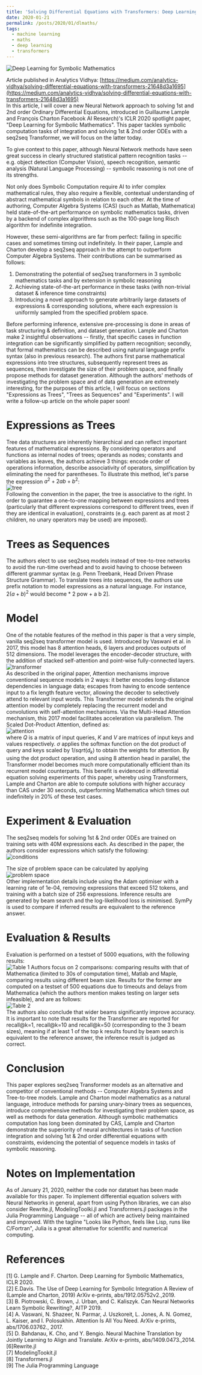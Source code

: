 ```yaml
---
title: 'Solving Differential Equations with Transformers: Deep Learning for Symbolic Mathematics'
date: 2020-01-21
permalink: /posts/2020/01/dlmaths/
tags:
  - machine learning
  - maths
  - deep learning
  - transformers
---
```

![Deep Learning for Symbolic Mathematics](https://chinglamchoi.github.io/cchoi/files/dl.png)

Article published in Analytics Vidhya: [https://medium.com/analytics-vidhya/solving-differential-equations-with-transformers-21648d3a1695](https://medium.com/analytics-vidhya/solving-differential-equations-with-transformers-21648d3a1695)  
In this article, I will cover a new Neural Network approach to solving 1st and 2nd order Ordinary Differential Equations, introduced in Guillaume Lample and François Charton Facebook AI Research)'s ICLR 2020 spotlight paper, "Deep Learning for Symbolic Mathematics". This paper tackles symbolic computation tasks of integration and solving 1st & 2nd order ODEs with a seq2seq Transformer, we will focus on the latter today.
  
To give context to this paper, although Neural Network methods have seen great success in clearly structured statistical pattern recognition tasks -- e.g. object detection (Computer Vision), speech recognition, semantic analysis (Natural Language Processing) -- symbolic reasoning is not one of its strengths.
  
Not only does Symbolic Computation require AI to infer complex mathematical rules, they also require a flexible, contextual understanding of abstract mathematical symbols in relation to each other. At the time of authoring, Computer Algebra Systems (CAS) (such as Matlab, Mathematica) held state-of-the-art performance on symbolic mathematics tasks, driven by a backend of complex algorithms such as the 100-page long Risch algorithm for indefinite integration.
  
However, these semi-algorithms are far from perfect: failing in specific cases and sometimes timing out indefinitely. In their paper, Lample and Charton develop a seq2seq approach in the attempt to outperform Computer Algebra Systems. Their contributions can be summarised as follows:  
1. Demonstrating the potential of seq2seq transformers in 3 symbolic mathematics tasks and by extension in symbolic reasoning  
2. Achieving state-of-the-art performance in these tasks (with non-trivial dataset & inference time constraints)  
3. Introducing a novel approach to generate arbitrarily large datasets of expressions & corresponding solutions, where each expression is uniformly sampled from the specified problem space.  
  
Before performing inference, extensive pre-processing is done in areas of task structuring & definition, and dataset generation. Lample and Charton make 2 insightful observations -- firstly, that specific cases in function integration can be significantly simplified by pattern recognition; secondly, that formal mathematics can be described using natural language prefix syntax (also in previous research). The authors first parse mathematical expressions into tree structures, subsequently represent trees as sequences, then investigate the size of their problem space, and finally propose methods for dataset generation. Although the authors' methods of investigating the problem space and of data generation are extremely interesting, for the purposes of this article, I will focus on sections "Expressions as Trees", "Trees as Sequences" and "Experiments". I will write a follow-up article on the whole paper soon!

Expressions as Trees
======
Tree data structures are inherently hierarchical and can reflect important features of mathematical expressions. By considering operators and functions as internal nodes of trees; operands as nodes; constants and variables as leaves, the authors achieve 3 things: encode order of operations information, describe associativity of operators, simplification by eliminating the need for parentheses. To illustrate this method, let's parse the expression $a^{2}+2ab+b^{2}$:  
![tree](https://chinglamchoi.github.io/cchoi/files/tree.png)  
Following the convention in the paper, the tree is associative to the right. In order to guarantee a one-to-one mapping between expressions and trees (particularly that different expressions correspond to different trees, even if they are identical in evaluation), constraints (e.g. each parent as at most 2 children, no unary operators may be used) are imposed).

Trees as Sequences
======
The authors elect to use seq2seq models instead of tree-to-tree networks to avoid the run-time overhead and to avoid having to choose between different grammar syntax (e.g. Penn Treebank, Head Driven Phrase Structure Grammar). To translate trees into sequences, the authors use prefix notation to model expressions as a natural language. For instance, $2(a+b)^2$ would become * 2 pow + a b 2].
  
Model
======
One of the notable features of the method in this paper is that a very simple, vanilla seq2seq transformer model is used. Introduced by Vaswani et al. in 2017, this model has 8 attention heads, 6 layers and produces outputs of 512 dimensions. The model leverages the encoder-decoder structure, with the addition of stacked self-attention and point-wise fully-connected layers.  
![transformer](https://chinglamchoi.github.io/cchoi/files/transformer.png)  
As described in the original paper, Attention mechanisms improve conventional sequence models in 2 ways: it better encodes long-distance dependencies in language data; escapes from having to encode sentence input to a fix length feature vector, allowing the decoder to selectively attend to relevant input words. This Transformer model extends the original attention model by completely replacing the recurrent model and convolutions with self-attention mechanisms. Via the Multi-Head Attention mechanism, this 2017 model facilitates acceleration via parallelism. The Scaled Dot-Product Attention, defined as:  
![attention](https://chinglamchoi.github.io/cchoi/files/attention.png)  
where $Q$ is a matrix of input queries, $K$ and $V$ are matrices of input keys and values respectively. $\sigma$ applies the softmax function on the dot product of query and keys scaled by $1/sqrt(d_k)$ to obtain the weights for attention. By using the dot product operation, and using 8 attention head in parallel, the Transformer model becomes much more computationally efficient than its recurrent model counterparts. This benefit is evidenced in differential equation solving experiments of this paper, whereby using Transformers, Lample and Charton are able to compute solutions with higher accuracy than CAS under 30 seconds, outperforming Mathematica which times out indefinitely in 20% of these test cases.
  
Experiment & Evaluation
======
The seq2seq models for solving 1st & 2nd order ODEs are trained on training sets with 40M expressions each. As described in the paper, the authors consider expressions which satisfy the following:  
![conditions](https://chinglamchoi.github.io/cchoi/files/conditions.png) 
  
The size of problem space can be calculated by applying  
![problem space](https://chinglamchoi.github.io/cchoi/files/problem_space.png)  
Other implementation details include using the Adam optimiser with a learning rate of 1e-04, removing expressions that exceed 512 tokens, and training with a batch size of 256 expressions. Inference results are generated by beam search and the log-likelihood loss is minimised. SymPy is used to compare if inferred results are equivalent to the reference answer.
  
Evaluation & Results  
======
Evaluation is performed on a testset of 5000 equations, with the following results:  
![Table 1](https://chinglamchoi.github.io/cchoi/files/table1.png)
Authors focus on 2 comparisons: comparing results with that of Mathematica (limited to 30s of computation time), Matlab and Maple, comparing results using different beam size. Results for the former are computed on a testset of 500 equations due to timeouts and delays from Mathematica (which the authors mention makes testing on larger sets infeasible), and are as follows:  
![Table 2](https://chinglamchoi.github.io/cchoi/files/table2.png)  
The authors also conclude that wider beams significantly improve accuracy. It is important to note that results for the Transformer are reported for recall@k=1, recall@k=10 and recall@k=50 (corresponding to the 3 beam sizes), meaning if at least 1 of the top k results found by beam search is equivalent to the reference answer, the inference result is judged as correct.  
  
Conclusion
======
This paper explores seq2seq Transformer models as an alternative and competitor of conventional methods -- Computer Algebra Systems and Tree-to-tree models. Lample and Charton model mathematics as a natural language, introduce methods for parsing unary-binary trees as sequences, introduce comprehensive methods for investigating their problem space, as well as methods for data generation. Although symbolic mathematics computation has long been dominated by CAS, Lample and Charton demonstrate the superiority of neural architectures in tasks of function integration and solving 1st & 2nd order differential equations with constraints, evidencing the potential of sequence models in tasks of symbolic reasoning.
  
Notes on Implementation
======
As of January 21, 2020, neither the code nor datatset has been made available for this paper. To implement differential equation solvers with Neural Networks in general, apart from using Python libraries, we can also consider Rewrite.jl, ModelingToolki.jl and Transformers.jl packages in the Julia Programming Language -- all of which are actively being maintained and improved. With the tagline "Looks like Python, feels like Lisp, runs like C/Fortran", Julia is a great alternative for scientific and numerical computing.  
  
References
======
[1] G. Lample and F. Charton. Deep Learning for Symbolic Mathematics, ICLR 2020.  
[2] E.Davis. The Use of Deep Learning for Symbolic Integration A Review of (Lample and Charton, 2019) ArXiv e-prints, abs/1912.05752v2.,2019.  
[3] B. Piotrowski, C. Brown, J. Urban, and C. Kaliszyk. Can Neural Networks Learn Symbolic Rewriting?, AITP 2019.  
[4] A. Vaswani, N. Shazeer, N. Parmar, J. Uszkoreit, L. Jones, A. N. Gomez, L. Kaiser, and I. Polosukhin. Attention Is All You Need. ArXiv e-prints, abs/1706.03762., 2017.  
[5] D. Bahdanau, K. Cho, and Y. Bengio. Neural Machine Translation by Jointly Learning to Align and Translate. ArXiv e-prints, abs/1409.0473.,2014.  
[6]Rewrite.jl  
[7] ModelingTookit.jl  
[8] Transformers.jl  
[9] The Julia Programming Language  
